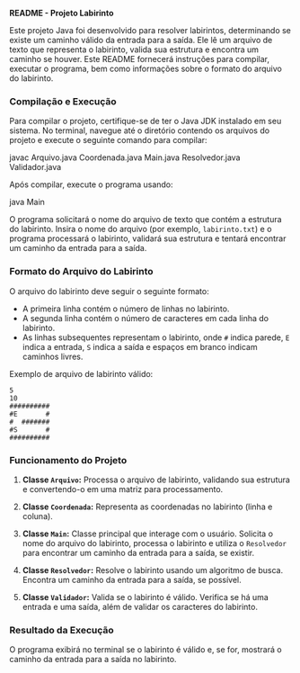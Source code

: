 **README - Projeto Labirinto**

Este projeto Java foi desenvolvido para resolver labirintos, determinando se existe um caminho válido da entrada para a saída. Ele lê um arquivo de texto que representa o labirinto, valida sua estrutura e encontra um caminho se houver. Este README fornecerá instruções para compilar, executar o programa, bem como informações sobre o formato do arquivo do labirinto.

### **Compilação e Execução**

Para compilar o projeto, certifique-se de ter o Java JDK instalado em seu sistema. No terminal, navegue até o diretório contendo os arquivos do projeto e execute o seguinte comando para compilar:


javac Arquivo.java Coordenada.java Main.java Resolvedor.java Validador.java


Após compilar, execute o programa usando:


java Main


O programa solicitará o nome do arquivo de texto que contém a estrutura do labirinto. Insira o nome do arquivo (por exemplo, `labirinto.txt`) e o programa processará o labirinto, validará sua estrutura e tentará encontrar um caminho da entrada para a saída.

### **Formato do Arquivo do Labirinto**

O arquivo do labirinto deve seguir o seguinte formato:

- A primeira linha contém o número de linhas no labirinto.
- A segunda linha contém o número de caracteres em cada linha do labirinto.
- As linhas subsequentes representam o labirinto, onde `#` indica parede, `E` indica a entrada, `S` indica a saída e espaços em branco indicam caminhos livres.

Exemplo de arquivo de labirinto válido:

```
5
10
##########
#E       #
#  #######
#S       #
##########
```

### Funcionamento do Projeto

1. **Classe `Arquivo`:** Processa o arquivo de labirinto, validando sua estrutura e convertendo-o em uma matriz para processamento.

2. **Classe `Coordenada`:** Representa as coordenadas no labirinto (linha e coluna).

3. **Classe `Main`:** Classe principal que interage com o usuário. Solicita o nome do arquivo do labirinto, processa o labirinto e utiliza o `Resolvedor` para encontrar um caminho da entrada para a saída, se existir.

4. **Classe `Resolvedor`:** Resolve o labirinto usando um algoritmo de busca. Encontra um caminho da entrada para a saída, se possível.

5. **Classe `Validador`:** Valida se o labirinto é válido. Verifica se há uma entrada e uma saída, além de validar os caracteres do labirinto.

### Resultado da Execução

O programa exibirá no terminal se o labirinto é válido e, se for, mostrará o caminho da entrada para a saída no labirinto.


